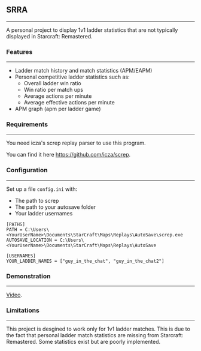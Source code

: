 
## SRRA
___
A personal project to display 1v1 ladder statistics that are not typically displayed in Starcraft: Remastered.

### Features
---
- Ladder match history and match statistics (APM/EAPM)
- Personal competitive ladder statistics such as:
  - Overall ladder win ratio
  - Win ratio per match ups 
  - Average actions per minute
  - Average effective actions per minute
- APM graph (apm per ladder game)

### Requirements
---
You need icza's screp replay parser to use this program.

You can find it here https://github.com/icza/screp.
### Configuration
---
Set up a file `config.ini` with:
- The path to screp
- The path to your autosave folder
- Your ladder usernames
```
[PATHS]
PATH = C:\Users\<YourUserName>\Documents\StarCraft\Maps\Replays\AutoSave\screp.exe
AUTOSAVE_LOCATION = C:\Users\<YourUserName>\Documents\StarCraft\Maps\Replays\AutoSave

[USERNAMES]
YOUR_LADDER_NAMES = ["guy_in_the_chat", "guy_in_the_chat2"]
```

### Demonstration
---
[Video](https://drive.google.com/file/d/1pUE9jZYeYYBwP7FSofkpvysc0jAkOZHg/view?usp=sharing).


### Limitations
---
This project is desgined to work only for 1v1 ladder matches.
This is due to the fact that personal ladder match statistics are missing from Starcraft: Remastered.
Some statistics exist but are poorly implemented.
